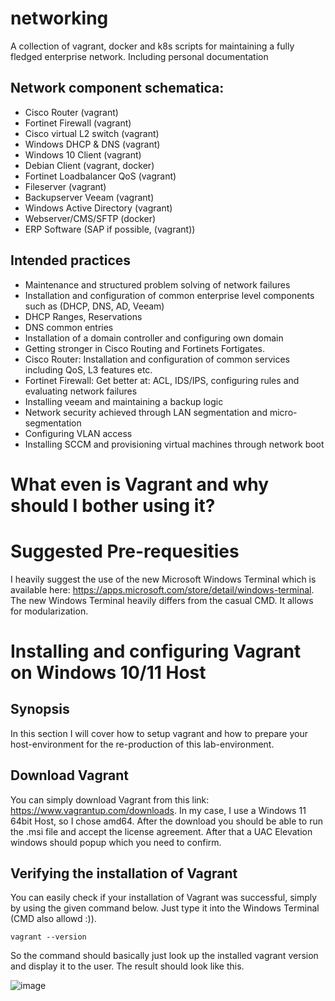 # networking
A collection of vagrant, docker and k8s scripts for maintaining a fully fledged enterprise network. Including personal documentation

## Network component schematica:

- Cisco Router (vagrant)
- Fortinet Firewall (vagrant)
- Cisco virtual L2 switch (vagrant)
- Windows DHCP & DNS (vagrant)
- Windows 10 Client (vagrant)
- Debian Client (vagrant, docker)
- Fortinet Loadbalancer QoS (vagrant)
- Fileserver (vagrant)
- Backupserver Veeam (vagrant)
- Windows Active Directory (vagrant)
- Webserver/CMS/SFTP (docker)
- ERP Software (SAP if possible, (vagrant))

## Intended practices

- Maintenance and structured problem solving of network failures
- Installation and configuration of common enterprise level components such as (DHCP, DNS, AD, Veeam)
- DHCP Ranges, Reservations
- DNS common entries
- Installation of a domain controller and configuring own domain
- Getting stronger in Cisco Routing and Fortinets Fortigates.
- Cisco Router: Installation and configuration of common services including QoS, L3 features etc.
- Fortinet Firewall: Get better at: ACL, IDS/IPS, configuring rules and evaluating network failures
- Installing veeam and maintaining a backup logic
- Network security achieved through LAN segmentation and micro-segmentation
- Configuring VLAN access
- Installing SCCM and provisioning virtual machines through network boot

# What even is Vagrant and why should I bother using it?

# Suggested Pre-requesities

I heavily suggest the use of the new Microsoft Windows Terminal which is available here: https://apps.microsoft.com/store/detail/windows-terminal. The new Windows Terminal heavily differs from the casual CMD. It allows for modularization.

# Installing and configuring Vagrant on Windows 10/11 Host

## Synopsis

In this section I will cover how to setup vagrant and how to prepare your host-environment for the re-production of this lab-environment.

## Download Vagrant

You can simply download Vagrant from this link: https://www.vagrantup.com/downloads. In my case, I use a Windows 11 64bit Host, so I chose amd64. 
After the download you should be able to run the .msi file and accept the license agreement. After that a UAC Elevation windows should popup which you need to confirm.

## Verifying the installation of Vagrant

You can easily check if your installation of Vagrant was successful, simply by using the given command below. Just type it into the Windows Terminal (CMD also allowd :)).

```batch
vagrant --version
```

So the command should basically just look up the installed vagrant version and display it to the user. The result should look like this. 

![image](https://user-images.githubusercontent.com/71646577/189186074-0b4f5aeb-a315-4c30-9165-bd525ef73e56.png)
  
